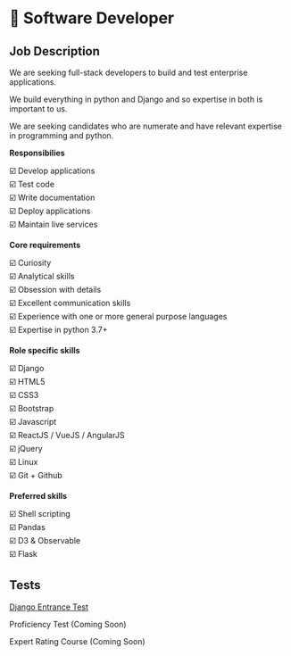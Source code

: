 # 🥷 Software Developer 

## Job Description

We are seeking full-stack developers to build and test enterprise applications.

We build everything in python and Django and so expertise in both is important to us.

We are seeking candidates who are numerate and have relevant expertise in programming and python.

**Responsibilies**

☑️ Develop applications<br>
☑️ Test code<br>
☑️ Write documentation<br>
☑️ Deploy applications<br>
☑️ Maintain live services<br>

**Core requirements**

☑️ Curiosity<br>
☑️ Analytical skills<br>
☑️ Obsession with details<br>
☑️ Excellent communication skills<br>
☑️ Experience with one or more general purpose languages<br>
☑️ Expertise in python 3.7+<br>

**Role specific skills**

☑️ Django<br>
☑️ HTML5<br>
☑️ CSS3<br>
☑️ Bootstrap<br>
☑️ Javascript<br>
☑️ ReactJS / VueJS / AngularJS<br>
☑️ jQuery<br>
☑️ Linux<br>
☑️ Git + Github<br>

**Preferred skills**

☑️ Shell scripting<br>
☑️ Pandas<br>
☑️ D3 & Observable<br>
☑️ Flask<br>
   
## Tests

[Django Entrance Test](shallow/)

Proficiency Test (Coming Soon)

Expert Rating Course (Coming Soon)
